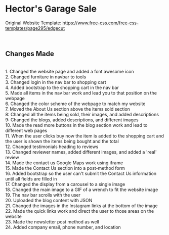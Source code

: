 # Hector's Garage Sale 
Original Website Template: https://www.free-css.com/free-css-templates/page295/edgecut

<br>

## Changes Made

<br>
1. Changed the website page and added a font awesome icon<br>
2. Changed furniture in navbar to tools<br>
3. Changed login in the nav bar to shopping cart<br>
4. Added bootstrap to the shopping cart in the nav bar <br>
5. Made all items in the nav bar work and lead you to that position on the webpage<br>
6. Changed the color scheme of the webpage to match my website <br>
7. Moved the About Us section above the items sold section<br>
8: Changed all the items being sold, their images, and added descriptions<br>
9: Changed the blogs, added descriptions, and different images<br>
10. Made the read more buttons in the blog section work and lead to different web pages<br>
11. When the user clicks buy now the item is added to the shopping cart and the user is shown the items being bought and the total <br>
12. Changed testimonials heading to reviews<br>
13. Changed reviewer names, added different images, and added a 'real' review<br>
14. Made the contact us Google Maps work using iframe <br>
15. Made the Contact Us section into a post-method form <br>
16. Added bootstrap so the user can't submit the Contact Us information until all fields are filled in <br>
17. Changed the display from a carousel to a single image<br>
18. Changed the main image to a GIF of a wrench to fit the website image<br>
19. The nav bar scrolls with the user <br>
20. Uploaded the blog content with JSON <br>
21. Changed the images in the Instagram links at the bottom of the image<br>
22. Made the quick links work and direct the user to those areas on the website<br>
23. Made the newsletter post method as well<br>
24. Added company email, phone number, and location<br>
